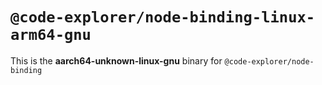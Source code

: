 # `@code-explorer/node-binding-linux-arm64-gnu`

This is the **aarch64-unknown-linux-gnu** binary for `@code-explorer/node-binding`

